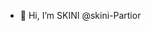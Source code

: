 - 👋 Hi, I’m SKINI @skini-Partior


<!---
skini-Partior/skini-Partior is a ✨ special ✨ repository because its `README.md` (this file) appears on your GitHub profile.
You can click the Preview link to take a look at your changes.
--->

